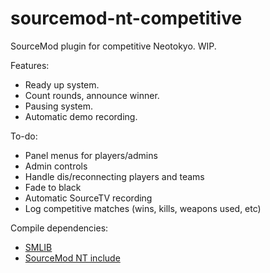 sourcemod-nt-competitive
========================

SourceMod plugin for competitive Neotokyo. WIP.

Features:
  - Ready up system.
  - Count rounds, announce winner.
  - Pausing system.
  - Automatic demo recording.

To-do:
  - Panel menus for players/admins
  - Admin controls
  - Handle dis/reconnecting players and teams
  - Fade to black
  - Automatic SourceTV recording
  - Log competitive matches (wins, kills, weapons used, etc)

Compile dependencies:
  - <a target="_blank" href="https://github.com/bcserv/smlib/">SMLIB</a>
  - <a target="_blank" href="https://github.com/softashell/sourcemod-nt-include">SourceMod NT include</a>
